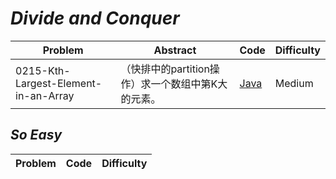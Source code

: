# *Divide and Conquer*

|Problem|Abstract|Code|Difficulty|
| --- | --- | --- | --- |
|0215-Kth-Largest-Element-in-an-Array|（快排中的partition操作）求一个数组中第K大的元素。|[Java](LeetCode/Java/0215-Kth-Largest-Element-in-an-Array/src)|Medium|

## *So Easy*
|Problem|Code|Difficulty|
| --- | --- | --- |
